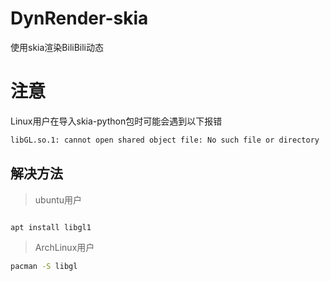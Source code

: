 # DynRender-skia
使用skia渲染BiliBili动态

# 注意

Linux用户在导入skia-python包时可能会遇到以下报错
```bash
libGL.so.1: cannot open shared object file: No such file or directory
```
## 解决方法

> ubuntu用户

```bash

apt install libgl1

```
> ArchLinux用户

```bash
pacman -S libgl
```
